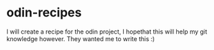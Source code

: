 # odin-recipes
I will create a recipe for the odin project, I hopethat this will help my git knowledge however. They wanted me to write this :)
